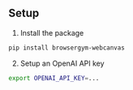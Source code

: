 ## Setup

1. Install the package
```sh
pip install browsergym-webcanvas
```
2. Setup an OpenAI API key

```sh
export OPENAI_API_KEY=...
```